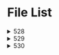 # File List

<details>
<summary>528</summary>

- [mod](https://ponapon280.github.io/5chSummary/528/mod.html)
- [sum](https://ponapon280.github.io/5chSummary/528/sum.html)
</details>

<details>
<summary>529</summary>

- [mod](https://ponapon280.github.io/5chSummary/529/mod.html)
- [sum](https://ponapon280.github.io/5chSummary/529/sum.html)
- [url](https://ponapon280.github.io/5chSummary/529/url.html)
</details>

<details>
<summary>530</summary>

- [mod](https://ponapon280.github.io/5chSummary/530/mod.html)
- [sum](https://ponapon280.github.io/5chSummary/530/sum.html)
- [url](https://ponapon280.github.io/5chSummary/530/url.html)
</details>


